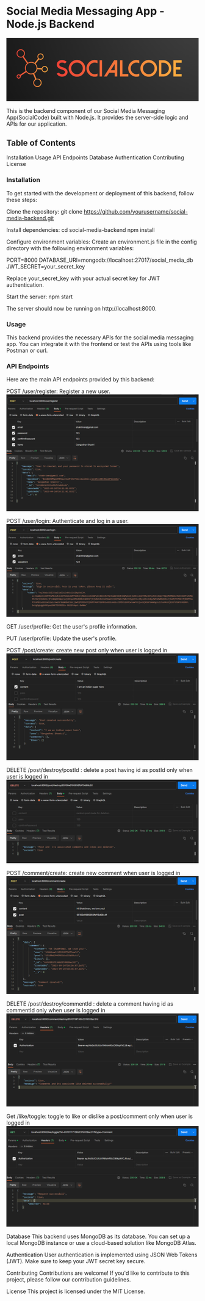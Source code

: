 # Social Media Messaging App - Node.js Backend

![App Logo](./assets/Images/SocialCode.png)

This is the backend component of our Social Media Messaging App(SocialCode) built with Node.js. It provides the server-side logic and APIs for our application.

## Table of Contents
Installation
Usage
API Endpoints
Database
Authentication
Contributing
License

### Installation

To get started with the development or deployment of this backend, follow these steps:

Clone the repository:
git clone https://github.com/yourusername/social-media-backend.git

Install dependencies:
cd social-media-backend
npm install


Configure environment variables:
Create an environment.js file in the config directory with the following environment variables:

PORT=8000
DATABASE_URI=mongodb://localhost:27017/social_media_db
JWT_SECRET=your_secret_key

Replace your_secret_key with your actual secret key for JWT authentication.

Start the server:
npm start

The server should now be running on http://localhost:8000.

### Usage
This backend provides the necessary APIs for the social media messaging app. You can integrate it with the frontend or test the APIs using tools like Postman or curl.

### API Endpoints
Here are the main API endpoints provided by this backend:

POST /user/register: Register a new user.
![Register User](./assets/Images/Register%20user.png)

POST /user/login: Authenticate and log in a user.
![Login User](./assets/Images/Login%20user.png)

GET /user/profile: Get the user's profile information.

PUT /user/profile: Update the user's profile.

POST /post/create: create new post only when user is logged in
![Create Post](./assets/Images/Create%20post.png)

DELETE /post/destroy/postId : delete a post having id as postId only when user is logged in
![Delete Post](./assets/Images/Delete%20%20post.png)

POST /comment/create: create new comment when user is logged in
![Create Comment](./assets/Images/Create%20comment.png)

DELETE /post/destroy/commentId : delete a comment having id as commentId only when user is logged in
![Delete Comment](./assets/Images/Delete%20%20comment.png)

Get /like/toggle: toggle to like or dislike a post/comment only when user is logged in
![Toggle Like](./assets/Images/Toggle%20Like.png)


Database
This backend uses MongoDB as its database. You can set up a local MongoDB instance or use a cloud-based solution like MongoDB Atlas.

Authentication
User authentication is implemented using JSON Web Tokens (JWT). Make sure to keep your JWT secret key secure.

Contributing
Contributions are welcome! If you'd like to contribute to this project, please follow our contribution guidelines.

License
This project is licensed under the MIT License.




